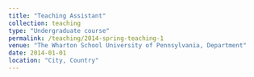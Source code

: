```yaml
---
title: "Teaching Assistant"
collection: teaching
type: "Undergraduate course"
permalink: /teaching/2014-spring-teaching-1
venue: "The Wharton School University of Pennsylvania, Department"
date: 2014-01-01
location: "City, Country"
---
```



